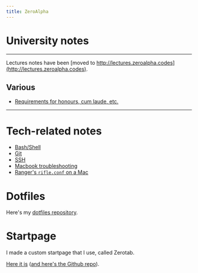 ```yaml
---
title: ZeroAlpha
---
```


# University notes
---

Lectures notes have been [moved to http://lectures.zeroalpha.codes](http://lectures.zeroalpha.codes).

## Various
* [Requirements for honours, cum laude, etc.](/uni-requirements.md)

---

# Tech-related notes

* [Bash/Shell](techstuff/shell.md)
* [Git](techstuff/git.md)
* [SSH](techstuff/ssh.md)
* [Macbook troubleshooting](techstuff/macbook-repair.md)
* [Ranger's `rifle.conf` on a Mac](techstuff/ranger_rifle_conf_mac.md)

# Dotfiles

Here's my [dotfiles repository](https://github.com/thezeroalpha/dotfiles).

# Startpage

I made a custom startpage that I use, called Zerotab.

[Here it is](https://thezeroalpha.github.io/zerotab) ([and here's the Github repo](http://github.com/thezeroalpha/zerotab)).
